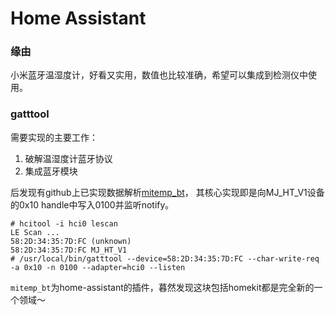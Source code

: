 # Home Assistant


### 缘由
小米蓝牙温湿度计，好看又实用，数值也比较准确，希望可以集成到检测仪中使用。


### gatttool

需要实现的主要工作：
1. 破解温湿度计蓝牙协议
2. 集成蓝牙模块

后发现有github上已实现数据解析[mitemp_bt](https://github.com/flavio20002/mitemp_bt)，
其核心实现即是向MJ_HT_V1设备的0x10 handle中写入0100并监听notify。
```shell
# hcitool -i hci0 lescan
LE Scan ...
58:2D:34:35:7D:FC (unknown)
58:2D:34:35:7D:FC MJ_HT_V1
# /usr/local/bin/gatttool --device=58:2D:34:35:7D:FC --char-write-req -a 0x10 -n 0100 --adapter=hci0 --listen
```

`mitemp_bt`为home-assistant的插件，暮然发现这块包括homekit都是完全新的一个领域～
